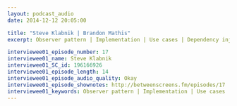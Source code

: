```yaml
---
layout: podcast_audio
date: 2014-12-12 20:05:00

title: "Steve Klabnik | Brandon Mathis"
excerpt: Observer pattern | Implementation | Use cases | Dependency injection | Naming | Advantages & downsides | Two way bindings

interviewee01_episode_number: 17
interviewee01_name: Steve Klabnik
interviewee01_SC_id: 196166926 
interviewee01_episode_length: 14
interviewee01_episode_audio_quality: Okay
interviewee01_episode_shownotes: http://betweenscreens.fm/episodes/17
interviewee01_keywords: Observer pattern | Implementation | Use cases | Dependency injection | Naming | Advantages & downsides | Two way bindings
---
```

